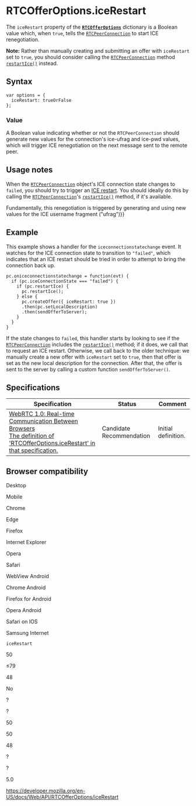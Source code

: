 RTCOfferOptions.iceRestart
==========================

The `iceRestart` property of the **[`RTCOfferOptions`](../rtcofferoptions)** dictionary is a Boolean value which, when `true`, tells the [`RTCPeerConnection`](../rtcpeerconnection) to start ICE renegotiation.

**Note:** Rather than manually creating and submitting an offer with `iceRestart` set to `true`, you should consider calling the [`RTCPeerConnection`](../rtcpeerconnection) method [`restartIce()`](../rtcpeerconnection/restartice) instead.

Syntax
------

    var options = {
      iceRestart: trueOrFalse
    };

### Value

A Boolean value indicating whether or not the `RTCPeerConnection` should generate new values for the connection's ice-ufrag and ice-pwd values, which will trigger ICE renegotiation on the next message sent to the remote peer.

Usage notes
-----------

When the [`RTCPeerConnection`](../rtcpeerconnection) object's ICE connection state changes to `failed`, you should try to trigger an [ICE restart](../webrtc_api/session_lifetime#ice_restart). You should ideally do this by calling the [`RTCPeerConnection`](../rtcpeerconnection)'s [`restartIce()`](../rtcpeerconnection/restartice) method, if it's available.

Fundamentally, this renegotiation is triggered by generating and using new values for the ICE username fragment ("ufrag")}}

Example
-------

This example shows a handler for the `iceconnectionstatechange` event. It watches for the ICE connection state to transition to `"failed"`, which indicates that an ICE restart should be tried in order to attempt to bring the connection back up.

    pc.oniceconnectionstatechange = function(evt) {
      if (pc.iceConnectionState === "failed") {
        if (pc.restartIce) {
          pc.restartIce();
        } else {
          pc.createOffer({ iceRestart: true })
          .then(pc.setLocalDescription)
          .then(sendOfferToServer);
        }
      }
    }

If the state changes to `failed`, this handler starts by looking to see if the [`RTCPeerConnection`](../rtcpeerconnection) includes the [`restartIce()`](../rtcpeerconnection/restartice) method; if it does, we call that to request an ICE restart. Otherwise, we call back to the older technique: we manually create a new offer with `iceRestart` set to `true`, then that offer is set as the new local description for the connection. After that, the offer is sent to the server by calling a custom function `sendOfferToServer()`.

Specifications
--------------

<table><thead><tr class="header"><th>Specification</th><th>Status</th><th>Comment</th></tr></thead><tbody><tr class="odd"><td><a href="https://w3c.github.io/webrtc-pc/#dom-rtcofferoptions-icerestart">WebRTC 1.0: Real-time Communication Between Browsers<br />
<span class="small">The definition of 'RTCOfferOptions.iceRestart' in that specification.</span></a></td><td><span class="spec-cr">Candidate Recommendation</span></td><td>Initial definition.</td></tr></tbody></table>

Browser compatibility
---------------------

Desktop

Mobile

Chrome

Edge

Firefox

Internet Explorer

Opera

Safari

WebView Android

Chrome Android

Firefox for Android

Opera Android

Safari on IOS

Samsung Internet

`iceRestart`

50

≤79

48

No

?

?

50

50

48

?

?

5.0

<a href="https://developer.mozilla.org/en-US/docs/Web/API/RTCOfferOptions/iceRestart" class="_attribution-link">https://developer.mozilla.org/en-US/docs/Web/API/RTCOfferOptions/iceRestart</a>
